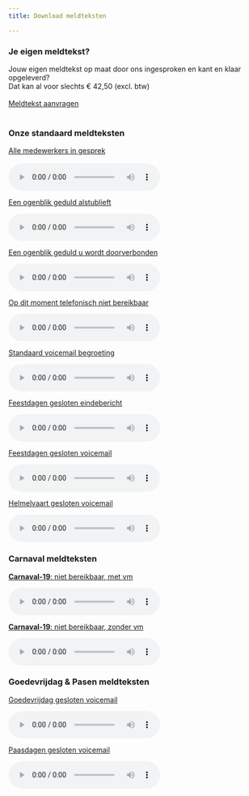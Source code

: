 ```yaml
---
title: Download meldteksten

---
```

<h3>Je eigen meldtekst?</h3>
Jouw eigen meldtekst op maat door ons ingesproken en kant en klaar opgeleverd?<br>Dat kan al voor slechts € 42,50 (excl. btw)<br><br><a href="https://www.callvoip.nl/aanvragen/meldtekst/" class="button">Meldtekst aanvragen</a><br><br>


<h3>Onze standaard meldteksten</h3>
<a href="https://callvoip.nl/cvtsupport/audio/01_Simmpl_medewerkers_in_gesprek.mp3" target="_blank" rel="noopener noreferrer" download="in_gesprek">Alle medewerkers in gesprek </a><br><br><audio controls="controls"><source src="https://callvoip.nl/cvtsupport/audio/01_Simmpl_medewerkers_in_gesprek.mp3" type="audio/mpeg"></audio>

<a href="https://callvoip.nl/cvtsupport/audio/02_Simmpl_moment_geduld_alstublieft.mp3" target="_blank" rel="noopener noreferrer" download="moment_geduld">Een ogenblik geduld alstublieft</a>

<audio controls="controls"><source src="https://callvoip.nl/cvtsupport/audio/02_Simmpl_moment_geduld_alstublieft.mp3" type="audio/mpeg"></audio>

<a href="https://callvoip.nl/cvtsupport/audio/03_Simmpl_u_wordt_doorverbonden.mp3" target="_blank" rel="noopener noreferrer" download="wordt_doorverbonden">Een ogenblik geduld u wordt doorverbonden</a>

<audio controls="controls"><source src="https://callvoip.nl/cvtsupport/audio/03_Simmpl_u_wordt_doorverbonden.mp3" type="audio/mpeg"></audio>

<a href="https://callvoip.nl/cvtsupport/audio/04-Simmpl_telefonisch_niet_bereikbaar_einde_bericht.mp3" target="_blank" rel="noopener noreferrer" download="niet_bereikbaar">Op dit moment telefonisch niet bereikbaar</a>

<audio controls="controls"><source src="https://callvoip.nl/cvtsupport/audio/04-Simmpl_telefonisch_niet_bereikbaar_einde_bericht.mp3" type="audio/mpeg"></audio>

<a href="https://callvoip.nl/cvtsupport/audio/07_Simmpl_standaard_voicemailbegroeting.mp3" target="_blank" rel="noopener noreferrer" download="standaard_voicemail">Standaard voicemail begroeting</a>

<audio controls="controls"><source src="https://callvoip.nl/cvtsupport/audio/07_Simmpl_standaard_voicemailbegroeting.mp3" type="audio/mpeg"></audio>

<a href="https://callvoip.nl/cvtsupport/audio/09-Simmpl_feestdagen_gesloten_eindebericht.mp3" target="_blank" rel="noopener noreferrer" download="feestdagen_gesloten">Feestdagen gesloten eindebericht</a>

<audio controls="controls"><source src="https://callvoip.nl/cvtsupport/audio/09-Simmpl_feestdagen_gesloten_eindebericht.mp3" type="audio/mpeg"></audio>

<a href="https://callvoip.nl/cvtsupport/audio/10-Simmpl_feestdagen_gesloten_voicemail.mp3" target="_blank" rel="noopener noreferrer" download="feestdagen_gesloten_voicemail">Feestdagen gesloten voicemail</a>

<audio controls="controls"><source src="https://callvoip.nl/cvtsupport/audio/15-Callvoip_Helmelvaart-gesloten.mp3" type="audio/mpeg"></audio>

<a href="https://callvoip.nl/cvtsupport/audio/15-Callvoip_Helmelvaart-gesloten.mp3" target="_blank" rel="noopener noreferrer" download="feestdagen_gesloten_voicemail">Helmelvaart gesloten voicemail</a>

<audio controls="controls"><source src="https://callvoip.nl/cvtsupport/audio/10-Simmpl_feestdagen_gesloten_voicemail.mp3" type="audio/mpeg"></audio>

<h3>Carnaval meldteksten</h3>

<a href="https://callvoip.nl/cvtsupport/audio/11-Simmpl-carnaval-met-voicemail.mp3" target="_blank" rel="noopener noreferrer" download="carnaval_gesloten_voicemail"><b>Carnaval-19</b>: niet bereikbaar, met vm</a>

<audio controls="controls"><source src="https://callvoip.nl/cvtsupport/audio/11-Simmpl-carnaval-met-voicemail.mp3" type="audio/mpeg"></audio>

<a href="https://callvoip.nl/cvtsupport/audio/12-Simmpl-carnaval-einde-bericht.mp3" target="_blank" rel="noopener noreferrer" download="carnaval_gesloten_voicemail"><b>Carnaval-19</b>: niet bereikbaar, zonder vm</a>

<audio controls="controls"><source src="https://callvoip.nl/cvtsupport/audio/12-Simmpl-carnaval-einde-bericht.mp3" type="audio/mpeg"></audio>

<h3>Goedevrijdag & Pasen meldteksten</h3>

<a href="https://callvoip.nl/cvtsupport/audio/meldtekst_goedevrijdag-gesloten_140422MT.mp3" target="_blank" rel="noopener noreferrer" download="carnaval_gesloten_voicemail">Goedevrijdag gesloten voicemail</a>

<audio controls="controls"><source src="https://callvoip.nl/cvtsupport/audio/meldtekst_goedevrijdag-gesloten_140422MT.mp3" type="audio/mpeg"></audio>

<a href="https://callvoip.nl/cvtsupport/audio/meldtekst_paasdagen-gesloten_140422MT.mp3" target="_blank" rel="noopener noreferrer" download="carnaval_gesloten_voicemail">Paasdagen gesloten voicemail</a>

<audio controls="controls"><source src="https://callvoip.nl/cvtsupport/audio/meldtekst_paasdagen-gesloten_140422MT.mp3" type="audio/mpeg"></audio>
